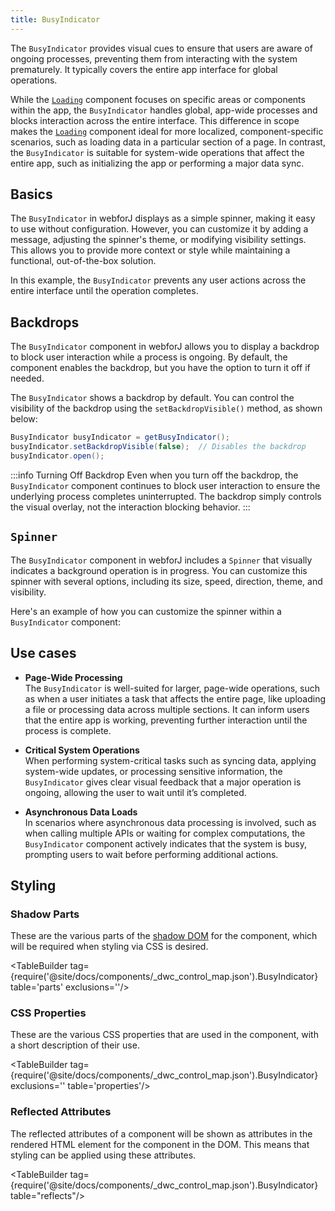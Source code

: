 ```yaml
---
title: BusyIndicator
---
```


<DocChip chip="shadow" />

<DocChip chip="name" label="dwc-loading" />


<JavadocLink type="foundation" location="com/webforj/BusyIndicator" top='true'/>

The `BusyIndicator` provides visual cues to ensure that users are aware of ongoing processes, preventing them from interacting with the system prematurely. It typically covers the entire app interface for global operations.

While the [`Loading`](../components/loading) component focuses on specific areas or components within the app, the `BusyIndicator` handles global, app-wide processes and blocks interaction across the entire interface. This difference in scope makes the [`Loading`](../components/loading) component ideal for more localized, component-specific scenarios, such as loading data in a particular section of a page. In contrast, the `BusyIndicator` is suitable for system-wide operations that affect the entire app, such as initializing the app or performing a major data sync.

## Basics

The `BusyIndicator` in webforJ displays as a simple spinner, making it easy to use without configuration. However, you can customize it by adding a message, adjusting the spinner's theme, or modifying visibility settings. This allows you to provide more context or style while maintaining a functional, out-of-the-box solution.

In this example, the `BusyIndicator` prevents any user actions across the entire interface until the operation completes.

<ComponentDemo 
path='https://demo.webforj.com/webapp/controlsamples/busydemo?' 
javaE='https://raw.githubusercontent.com/webforj/webforj-docs-samples/refs/heads/main/src/main/java/com/webforj/samples/views/busyindicator/BusyDemoView.java'
height = '300px'
/>

## Backdrops

The `BusyIndicator` component in webforJ allows you to display a backdrop to block user interaction while a process is ongoing. By default, the component enables the backdrop, but you have the option to turn it off if needed.

The `BusyIndicator` shows a backdrop by default. You can control the visibility of the backdrop using the `setBackdropVisible()` method, as shown below:

```java
BusyIndicator busyIndicator = getBusyIndicator();
busyIndicator.setBackdropVisible(false);  // Disables the backdrop
busyIndicator.open();
```
:::info Turning Off Backdrop
Even when you turn off the backdrop, the `BusyIndicator` component continues to block user interaction to ensure the underlying process completes uninterrupted. The backdrop simply controls the visual overlay, not the interaction blocking behavior.
:::

## `Spinner`

The `BusyIndicator` component in webforJ includes a `Spinner` that visually indicates a background operation is in progress. You can customize this spinner with several options, including its size, speed, direction, theme, and visibility.

Here's an example of how you can customize the spinner within a `BusyIndicator` component:

<ComponentDemo 
path='https://demo.webforj.com/webapp/controlsamples/busyspinnerdemo?' 
javaE='https://raw.githubusercontent.com/webforj/webforj-docs-samples/refs/heads/main/src/main/java/com/webforj/samples/views/busyindicator/BusySpinnerDemoView.java'
height = '200px'
/>

## Use cases
- **Page-Wide Processing**  
   The `BusyIndicator` is well-suited for larger, page-wide operations, such as when a user initiates a task that affects the entire page, like uploading a file or processing data across multiple sections. It can inform users that the entire app is working, preventing further interaction until the process is complete.

- **Critical System Operations**  
   When performing system-critical tasks such as syncing data, applying system-wide updates, or processing sensitive information, the `BusyIndicator` gives clear visual feedback that a major operation is ongoing, allowing the user to wait until it’s completed.

- **Asynchronous Data Loads**  
   In scenarios where asynchronous data processing is involved, such as when calling multiple APIs or waiting for complex computations, the `BusyIndicator` component actively indicates that the system is busy, prompting users to wait before performing additional actions.

## Styling 

### Shadow Parts

These are the various parts of the [shadow DOM](../glossary#shadow-dom) for the component, which will be required when styling via CSS is desired.

<TableBuilder tag={require('@site/docs/components/_dwc_control_map.json').BusyIndicator} table='parts' exclusions=''/>

### CSS Properties

These are the various CSS properties that are used in the component, with a short description of their use.

<TableBuilder tag={require('@site/docs/components/_dwc_control_map.json').BusyIndicator} exclusions='' table='properties'/>

### Reflected Attributes

The reflected attributes of a component will be shown as attributes in the rendered HTML element for the component in the DOM. This means that styling can be applied using these attributes.


<TableBuilder tag={require('@site/docs/components/_dwc_control_map.json').BusyIndicator} table="reflects"/>


